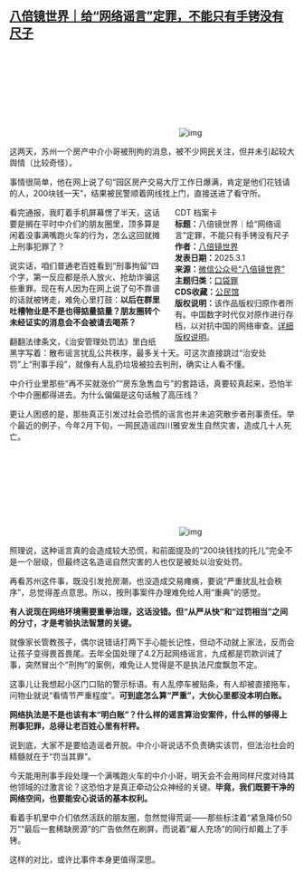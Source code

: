 <!--1740819652000-->
[八倍镜世界｜给“网络谣言”定罪，不能只有手铐没有尺子](https://chinadigitaltimes.net/chinese/716199.html)
------

<p><img decoding="async" src="data:image/svg+xml,%3Csvg%20xmlns='http://www.w3.org/2000/svg'%20viewBox='0%200%200%200'%3E%3C/svg%3E" alt="img" data-lazy-src="https://chinadigitaltimes.net/chinese/files/2025/02/post-716199-67c2bb592bf11."><noscript><img decoding="async" src="https://chinadigitaltimes.net/chinese/files/2025/02/post-716199-67c2bb592bf11." alt="img"></noscript></p><p>这两天，苏州一个房产中介小哥被刑拘的消息，被不少网民关注，但并未引起较大舆情（比较奇怪）。</p><p>事情很简单，他在网上说了句“园区房产交易大厅工作日爆满，肯定是他们花钱请的人，200块钱一天”，结果被民警顺着网线找上门，直接送进了看守所。</p><div style="width:42%;float:right;padding-left:20px"><div class="su-spoiler su-spoiler-style-fancy su-spoiler-icon-chevron-circle" data-scroll-offset="0" data-anchor-in-url="no"><div class="su-spoiler-title" tabindex="0" role="button"><span class="su-spoiler-icon"></span>CDT 档案卡</div><div class="su-spoiler-content su-u-clearfix su-u-trim"><strong>标题：</strong>八倍镜世界｜给“网络谣言”定罪，不能只有手铐没有尺子<br><strong>作者：</strong><a href="https://chinadigitaltimes.net/space/八倍镜世界" target="_blank">八倍镜世界</a><br><strong>发表日期：</strong>2025.3.1<br><strong>来源：</strong><a href="https://web.archive.org/web/20250301073656/https://mp.weixin.qq.com/s/eMhM_BgToqzgmeZVdZYGyw" target="_blank">微信公众号“八倍镜世界”</a><br><strong>主题归类：</strong><a href="https://chinadigitaltimes.net/space/口袋罪" target="_blank">口袋罪</a><br><strong>CDS收藏：</strong><a href="https://chinadigitaltimes.net/space/%E5%85%AC%E6%B0%91%E9%A6%86" target="_blank" rel="noopener">公民馆</a><br><strong>版权说明：</strong>该作品版权归原作者所有。中国数字时代仅对原作进行存档，以对抗中国的网络审查。<a href="https://chinadigitaltimes.net/chinese/copyright">详细版权说明</a>。</div></div></div><p>看完通报，我盯着手机屏幕愣了半天，这话要是搁在平时中介们的朋友圈里，顶多算是闲着没事满嘴跑火车的行为，怎么这回就摊上刑事犯罪了？</p><p>说实话，咱们普通老百姓看到“刑事拘留”四个字，第一反应都是杀人放火、抢劫诈骗这些重罪。现在有人因为在网上说了句不靠谱的话就被铐走，难免心里打鼓：<strong>以后在群里吐槽物业是不是也得掂量掂量？朋友圈转个未经证实的消息会不会被请去喝茶？</strong></p><p>翻翻法律条文，《治安管理处罚法》里白纸黑字写着：散布谣言扰乱公共秩序，最多关十天。可这次直接跳过“治安处罚”上“刑事手段”，就像有人乱扔垃圾被拉去判刑，确实让人看不懂。</p><p>中介行业里那些“再不买就涨价”“房东急售血亏”的套路话，真要较真起来，恐怕半个中介圈都得进去。为什么偏偏是这句话触了高压线？</p><p>更让人困惑的是，那些真正引发过社会恐慌的谣言也并未追究散步者刑事责任。举个最近的例子，今年2月下旬，一网民造谣四川雅安发生自然灾害，造成几十人死亡。</p><p><img decoding="async" src="data:image/svg+xml,%3Csvg%20xmlns='http://www.w3.org/2000/svg'%20viewBox='0%200%200%200'%3E%3C/svg%3E" alt="img" data-lazy-src="https://chinadigitaltimes.net/chinese/files/2025/02/post-716199-67c2bb5c76492."><noscript><img decoding="async" src="https://chinadigitaltimes.net/chinese/files/2025/02/post-716199-67c2bb5c76492." alt="img"></noscript></p><p>照理说，这种谣言真的会造成较大恐慌，和前面提及的“200块钱找的托儿”完全不是一个层级，但最终这名造谣自然灾害的人也仅是被处以治安处罚。</p><p>再看苏州这件事，既没引发抢房潮，也没造成交易瘫痪，要说“严重扰乱社会秩序”，总觉得差点意思。所以，按刑事案件办理难免给人用“重典”的感觉。</p><p><strong>有人说现在网络环境需要重拳治理，这话没错。但“从严从快”和“过罚相当”之间的分寸，才是考验执法智慧的关键。</strong></p><p>就像家长管教孩子，偶尔说错话打两下手心能长记性，但动不动就上家法，反而会让孩子变得畏首畏尾。去年全国处理了4.2万起网络谣言，九成都是罚款训诫了事，突然冒出个“刑拘”的案例，难免让人觉得是不是执法尺度飘忽不定。</p><p>这事儿让我想起小区门口贴的警示标语。有人乱停车被贴条，有人却被直接拖车，问物业就说“看情节严重程度”。<strong>可到底怎么算“严重”，大伙心里都没本明白账。</strong></p><p><strong>网络执法是不是也该有本“明白账”？什么样的谣言算治安案件，什么样的够得上刑事犯罪，总得让老百姓心里有杆秤。</strong></p><p>说到底，大家不是要给造谣者开脱。中介小哥说话不负责确实该罚，但法治社会的精髓就在于“罚当其罪”。</p><p>今天能用刑事手段处理一个满嘴跑火车的中介小哥，明天会不会用同样尺度对待其他领域的过激言论？这恐怕才是真正牵动公众神经的关键。<strong>毕竟，我们既要干净的网络空间，也要能安心说话的基本权利。</strong></p><p>看着手机里中介们依然活跃的朋友圈，忽然觉得荒诞——那些标注着“紧急降价50万”“最后一套稀缺房源”的广告依然在刷屏，而说着“雇人充场”的同行却戴上了手铐。</p><p>这样的对比，或许比事件本身更值得深思。</p><div class="addtoany_share_save_container addtoany_content addtoany_content_bottom"><div class="a2a_kit a2a_kit_size_32 addtoany_list" data-a2a-url="https://chinadigitaltimes.net/chinese/716199.html" data-a2a-title="八倍镜世界｜给“网络谣言”定罪，不能只有手铐没有尺子"><a class="a2a_button_facebook" href="https://www.addtoany.com/add_to/facebook?linkurl=https%3A%2F%2Fchinadigitaltimes.net%2Fchinese%2F716199.html&amp;linkname=%E5%85%AB%E5%80%8D%E9%95%9C%E4%B8%96%E7%95%8C%EF%BD%9C%E7%BB%99%E2%80%9C%E7%BD%91%E7%BB%9C%E8%B0%A3%E8%A8%80%E2%80%9D%E5%AE%9A%E7%BD%AA%EF%BC%8C%E4%B8%8D%E8%83%BD%E5%8F%AA%E6%9C%89%E6%89%8B%E9%93%90%E6%B2%A1%E6%9C%89%E5%B0%BA%E5%AD%90" title="Facebook" rel="nofollow noopener" target="_blank"></a><a class="a2a_button_twitter" href="https://www.addtoany.com/add_to/twitter?linkurl=https%3A%2F%2Fchinadigitaltimes.net%2Fchinese%2F716199.html&amp;linkname=%E5%85%AB%E5%80%8D%E9%95%9C%E4%B8%96%E7%95%8C%EF%BD%9C%E7%BB%99%E2%80%9C%E7%BD%91%E7%BB%9C%E8%B0%A3%E8%A8%80%E2%80%9D%E5%AE%9A%E7%BD%AA%EF%BC%8C%E4%B8%8D%E8%83%BD%E5%8F%AA%E6%9C%89%E6%89%8B%E9%93%90%E6%B2%A1%E6%9C%89%E5%B0%BA%E5%AD%90" title="Twitter" rel="nofollow noopener" target="_blank"></a><a class="a2a_button_telegram" href="https://www.addtoany.com/add_to/telegram?linkurl=https%3A%2F%2Fchinadigitaltimes.net%2Fchinese%2F716199.html&amp;linkname=%E5%85%AB%E5%80%8D%E9%95%9C%E4%B8%96%E7%95%8C%EF%BD%9C%E7%BB%99%E2%80%9C%E7%BD%91%E7%BB%9C%E8%B0%A3%E8%A8%80%E2%80%9D%E5%AE%9A%E7%BD%AA%EF%BC%8C%E4%B8%8D%E8%83%BD%E5%8F%AA%E6%9C%89%E6%89%8B%E9%93%90%E6%B2%A1%E6%9C%89%E5%B0%BA%E5%AD%90" title="Telegram" rel="nofollow noopener" target="_blank"></a><a class="a2a_button_reddit" href="https://www.addtoany.com/add_to/reddit?linkurl=https%3A%2F%2Fchinadigitaltimes.net%2Fchinese%2F716199.html&amp;linkname=%E5%85%AB%E5%80%8D%E9%95%9C%E4%B8%96%E7%95%8C%EF%BD%9C%E7%BB%99%E2%80%9C%E7%BD%91%E7%BB%9C%E8%B0%A3%E8%A8%80%E2%80%9D%E5%AE%9A%E7%BD%AA%EF%BC%8C%E4%B8%8D%E8%83%BD%E5%8F%AA%E6%9C%89%E6%89%8B%E9%93%90%E6%B2%A1%E6%9C%89%E5%B0%BA%E5%AD%90" title="Reddit" rel="nofollow noopener" target="_blank"></a><a class="a2a_button_whatsapp" href="https://www.addtoany.com/add_to/whatsapp?linkurl=https%3A%2F%2Fchinadigitaltimes.net%2Fchinese%2F716199.html&amp;linkname=%E5%85%AB%E5%80%8D%E9%95%9C%E4%B8%96%E7%95%8C%EF%BD%9C%E7%BB%99%E2%80%9C%E7%BD%91%E7%BB%9C%E8%B0%A3%E8%A8%80%E2%80%9D%E5%AE%9A%E7%BD%AA%EF%BC%8C%E4%B8%8D%E8%83%BD%E5%8F%AA%E6%9C%89%E6%89%8B%E9%93%90%E6%B2%A1%E6%9C%89%E5%B0%BA%E5%AD%90" title="WhatsApp" rel="nofollow noopener" target="_blank"></a><a class="a2a_button_email" href="https://www.addtoany.com/add_to/email?linkurl=https%3A%2F%2Fchinadigitaltimes.net%2Fchinese%2F716199.html&amp;linkname=%E5%85%AB%E5%80%8D%E9%95%9C%E4%B8%96%E7%95%8C%EF%BD%9C%E7%BB%99%E2%80%9C%E7%BD%91%E7%BB%9C%E8%B0%A3%E8%A8%80%E2%80%9D%E5%AE%9A%E7%BD%AA%EF%BC%8C%E4%B8%8D%E8%83%BD%E5%8F%AA%E6%9C%89%E6%89%8B%E9%93%90%E6%B2%A1%E6%9C%89%E5%B0%BA%E5%AD%90" title="Email" rel="nofollow noopener" target="_blank"></a><a class="a2a_button_copy_link" href="https://www.addtoany.com/add_to/copy_link?linkurl=https%3A%2F%2Fchinadigitaltimes.net%2Fchinese%2F716199.html&amp;linkname=%E5%85%AB%E5%80%8D%E9%95%9C%E4%B8%96%E7%95%8C%EF%BD%9C%E7%BB%99%E2%80%9C%E7%BD%91%E7%BB%9C%E8%B0%A3%E8%A8%80%E2%80%9D%E5%AE%9A%E7%BD%AA%EF%BC%8C%E4%B8%8D%E8%83%BD%E5%8F%AA%E6%9C%89%E6%89%8B%E9%93%90%E6%B2%A1%E6%9C%89%E5%B0%BA%E5%AD%90" title="Copy Link" rel="nofollow noopener" target="_blank"></a><a class="a2a_dd addtoany_share_save addtoany_share" href="https://www.addtoany.com/share"></a></div></div>
